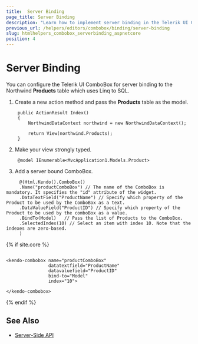 ```yaml
---
title:  Server Binding
page_title: Server Binding
description: "Learn how to implement server binding in the Telerik UI ComboBox component for {{ site.framework }}."
previous_url: /helpers/editors/combobox/binding/server-binding
slug: htmlhelpers_combobox_serverbinding_aspnetcore
position: 4
---
```


# Server Binding

You can configure the Telerik UI ComboBox for server binding to the Northwind **Products** table which uses Linq to SQL.

1. Create a new action method and pass the **Products** table as the model.

        public ActionResult Index()
        {
            NorthwindDataContext northwind = new NorthwindDataContext();

            return View(northwind.Products);
        }

1. Make your view strongly typed.

        @model IEnumerable<MvcApplication1.Models.Product>


1. Add a server bound ComboBox.

```HtmlHelper
     @(Html.Kendo().ComboBox()
     .Name("productComboBox") // The name of the ComboBox is mandatory. It specifies the "id" attribute of the widget.
     .DataTextField("ProductName") // Specify which property of the Product to be used by the ComboBox as a text.
     .DataValueField("ProductID") // Specify which property of the Product to be used by the comboBox as a value.
     .BindTo(Model)   // Pass the list of Products to the ComboBox.
     .SelectedIndex(10) // Select an item with index 10. Note that the indexes are zero-based.
     )
```
{% if site.core %}
```TagHelper

<kendo-combobox name="productComboBox"
                datatextfield="ProductName"
                datavaluefield="ProductID"
                bind-to="Model"
                index="10">

</kendo-combobox>
```
{% endif %}   
## See Also

* [Server-Side API](/api/combobox)
